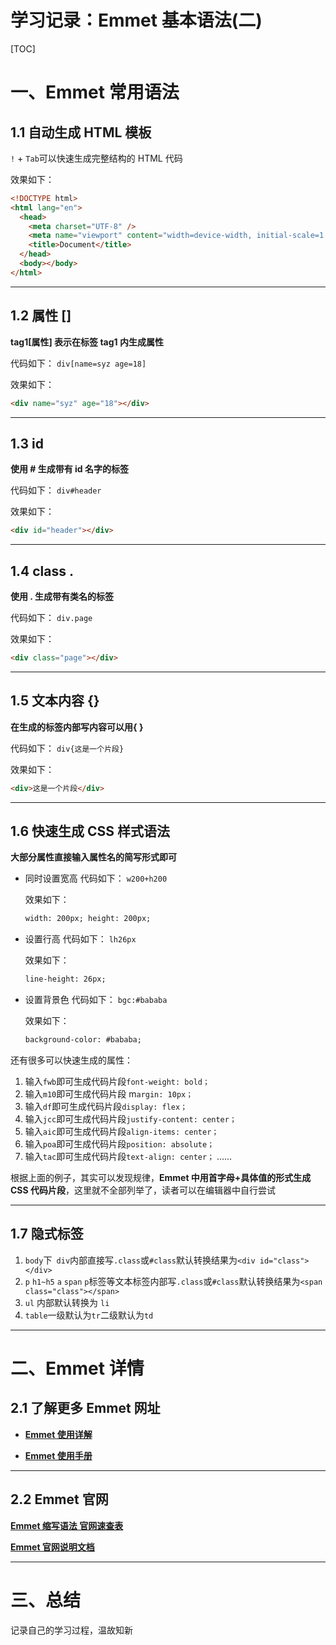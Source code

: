 # 学习记录：Emmet 基本语法(二)

[TOC]

# 一、Emmet 常用语法

## 1.1 自动生成 HTML 模板

`!` + `Tab`可以快速生成完整结构的 HTML 代码

效果如下：

```html
<!DOCTYPE html>
<html lang="en">
  <head>
    <meta charset="UTF-8" />
    <meta name="viewport" content="width=device-width, initial-scale=1.0" />
    <title>Document</title>
  </head>
  <body></body>
</html>
```

---

## 1.2 属性 []

**tag1[属性] 表示在标签 tag1 内生成属性**

代码如下：
`div[name=syz age=18]`

效果如下：

```html
<div name="syz" age="18"></div>
```

---

## 1.3 id

**使用 # 生成带有 id 名字的标签**

代码如下：
`div#header`

效果如下：

```html
<div id="header"></div>
```

---

## 1.4 class .

**使用 . 生成带有类名的标签**

代码如下：
`div.page`

效果如下：

```html
<div class="page"></div>
```

---

## 1.5 文本内容 {}

**在生成的标签内部写内容可以用{ }**

代码如下：
`div{这是一个片段}`

效果如下：

```html
<div>这是一个片段</div>
```

---

## 1.6 快速生成 CSS 样式语法

**大部分属性直接输入属性名的简写形式即可**

- 同时设置宽高
  代码如下：
  `w200+h200`

  效果如下：

  ```html
  width: 200px; height: 200px;
  ```

- 设置行高
  代码如下：
  `lh26px`

  效果如下：

  ```html
  line-height: 26px;
  ```

- 设置背景色
  代码如下：
  `bgc:#bababa`

  效果如下：

  ```html
  background-color: #bababa;
  ```

还有很多可以快速生成的属性：

1. 输入`fwb`即可生成代码片段`font-weight: bold；`
2. 输入`m10`即可生成代码片段 m`argin: 10px；`
3. 输入`df`即可生成代码片段`display: flex；`
4. 输入`jcc`即可生成代码片段`justify-content: center；`
5. 输入`aic`即可生成代码片段`align-items: center；`
6. 输入`poa`即可生成代码片段`position: absolute；`
7. 输入`tac`即可生成代码片段`text-align: center；`
   ……

根据上面的例子，其实可以发现规律，**Emmet 中用首字母+具体值的形式生成 CSS 代码片段**，这里就不全部列举了，读者可以在编辑器中自行尝试

---

## 1.7 隐式标签

1. `body`下` div`内部直接写`.class`或`#class`默认转换结果为`<div id="class"></div>`
2. `p` `h1~h5` `a` `span` `p`标签等文本标签内部写`.class`或`#class`默认转换结果为`<span class="class"></span>`
3. `ul` 内部默认转换为 `li`
4. `table`一级默认为`tr`二级默认为`td`

---

# 二、Emmet 详情

## 2.1 了解更多 Emmet 网址

- **[Emmet 使用详解](https://blog.csdn.net/comphoner/article/details/79670148)**

- **[Emmet 使用手册](http://www.360doc.com/content/16/0317/23/30381994_543197175.shtml)**

---

## 2.2 Emmet 官网

**[Emmet 缩写语法 官网速查表](https://docs.emmet.io/cheat-sheet/)**

**[Emmet 官网说明文档](https://docs.emmet.io/abbreviations/syntax/)**

---

# 三、总结

记录自己的学习过程，温故知新
